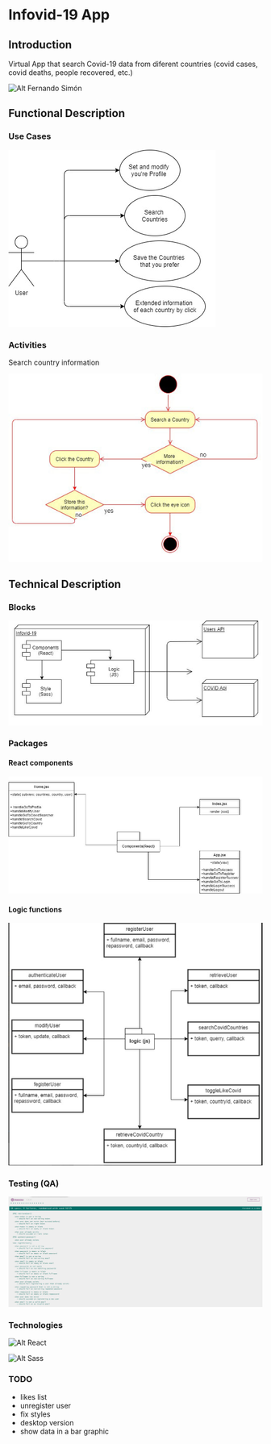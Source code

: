 # Infovid-19 App

## Introduction

Virtual App that search Covid-19 data from diferent countries (covid cases, covid deaths, people recovered, etc.)

![Alt Fernando Simón](https://media.giphy.com/media/dydYlIzZ6yi0l03AQB/giphy.gif "Calculator App")

## Functional Description

### Use Cases

![Alt Use Cases](./images/use-cases.jpg "Use Cases")

### Activities

Search country information 

![Alt Operate activity](./images/activity-diagram.jpg "Operate activity")

## Technical Description

### Blocks

![Alt Blocks](./images/blocks.jpg "Blocks")

### Packages

#### React components

![Alt React comonents](./images/react-components.jpg "React components")

#### Logic functions

![Alt Logic functions](./images/logic-functions.jpg "Logic functions")

### Testing (QA)

![Alt Testing](./images/testing.jpg "Testing")

### Technologies

![Alt React](https://blog.wildix.com/wp-content/uploads/2020/06/react-logo.jpg "React")

![Alt Sass](https://sass-lang.com/assets/img/logos/logo-b6e1ef6e.svg "Sass")

### TODO

- likes list
- unregister user
- fix styles
- desktop version
- show data in a bar graphic